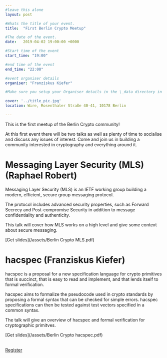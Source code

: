 ```yaml
---
#leave this alone
layout: post

#Whats the title of your event.
title:  "First Berlin Crypto Meetup"

#The date of the event. 
date:   2019-04-02 19:00:00 +0000

#Start time of the event
start_time: "19:00"

#end time of the event
end_time: "22:00"

#event organiser details
organiser: "Franziskus Kiefer"

#Make sure you setup your Organiser details in the \_data directory in the organisers.yml file

cover: '../title_pic.jpg'
location: Wire, Rosenthaler Straße 40-41, 10178 Berlin 

---
```


This is the first meetup of the Berlin Crypto community!

At this first event there will be two talks as well as plenty of time to socialise and discuss any issues of interest.
Come and join us in building a community interested in cryptography and everything around it.

# Messaging Layer Security (MLS) (Raphael Robert)
Messaging Layer Security (MLS) is an IETF working group building a modern, efficient, secure group messaging protocol.

The protocol includes advanced security properties, such as Forward Secrecy and Post-compromise Security in addition to message confidentiality and authenticity.

This talk will cover how MLS works on a high level and give some context about secure messaging.

[Get slides](/assets/Berlin Crypto MLS.pdf)

# hacspec (Franziskus Kiefer)
hacspec is a proposal for a new specification language for crypto primitives that is succinct, that is easy to read and implement, and that lends itself to formal verification.

hacspec aims to formalize the pseudocode used in crypto standards by proposing a formal syntax that can be checked for simple errors. hacspec specifications can then be tested against test vectors specified in a common syntax.

The talk will give an overview of hacspec and formal verification for cryptographic primitves.

[Get slides](/assets/Berlin Crypto hacspec.pdf)

<br/>
<a href='https://www.eventbrite.co.uk/e/first-berlin-crypto-meetup-tickets-57414399013' class="button button-primary">Register</a>
